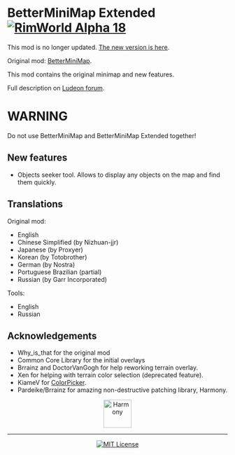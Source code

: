 # BetterMiniMap Extended [![RimWorld Alpha 18](https://img.shields.io/badge/RimWorld-Alpha%2018-brightgreen.svg)](http://rimworldgame.com/)
This mod is no longer updated. [The new version is here](https://github.com/MaxZiCode/ZiTools).

Original mod: [BetterMiniMap](https://github.com/AaronCRobinson/BetterMiniMap).

This mod contains the original minimap and new features.

Full description on [Ludeon forum](https://ludeon.com/forums/index.php?topic=42337.0).

# WARNING

Do not use BetterMiniMap and BetterMiniMap Extended together!

## New features
- Objects seeker tool. Allows to display any objects on the map and find them quickly.

## Translations

Original mod:
- English
- Chinese Simplified (by Nizhuan-jjr)
- Japanese (by Proxyer)
- Korean (by Totobrother)
- German (by Nostra)
- Portuguese Brazilian (partial)
- Russian (by Garr Incorporated)

Tools:
- English
- Russian

## Acknowledgements
- Why_is_that for the original mod
- Common Core Library for the initial overlays
- Brrainz and DoctorVanGogh for help reworking terrain overlay.
- Xen for helping with terrain color selection (deprecated feature).
- KiameV for [ColorPicker](https://github.com/KiameV/rimworld-recolorzones).
- Pardeike/Brrainz for amazing non-destructive patching library, Harmony.

<p align="center">
  <a href="https://github.com/pardeike/Harmony">
    <img src="https://raw.githubusercontent.com/pardeike/Harmony/master/HarmonyLogo.png" alt="Harmony" width="64"/>
  </a>
</p>

<hr>

<p align="center">
  <a href="./LICENSE">
    <img src="https://img.shields.io/badge/license-MIT-lightgray.svg?style=flat" alt="MIT License" />
  </a>
</p>
